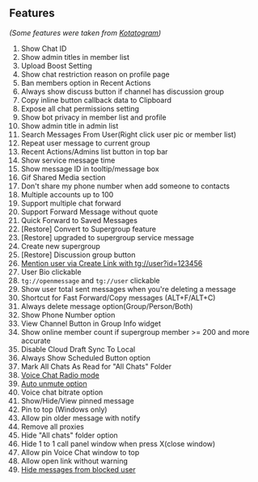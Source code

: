 ## Features

*(Some features were taken from [Kotatogram](https://github.com/kotatogram/kotatogram-desktop))*

1. Show Chat ID
2. Show admin titles in member list
3. Upload Boost Setting
4. Show chat restriction reason on profile page
5. Ban members option in Recent Actions
6. Always show discuss button if channel has discussion group
7. Copy inline button callback data to Clipboard
8. Expose all chat permissions setting
9. Show bot privacy in member list and profile
10. Show admin title in admin list
11. Search Messages From User(Right click user pic or member list)
12. Repeat user message to current group
13. Recent Actions/Admins list button in top bar
14. Show service message time
15. Show message ID in tooltip/message box
16. Gif Shared Media section
17. Don't share my phone number when add someone to contacts
18. Multiple accounts up to 100
19. Support multiple chat forward
20. Support Forward Message without quote
21. Quick Forward to Saved Messages
22. [Restore] Convert to Supergroup feature
23. [Restore] upgraded to supergroup service message
24. Create new supergroup
25. [Restore] Discussion group button
26. [Mention user via Create Link with tg://user?id=123456](https://t.me/tg_x64/156)
27. User Bio clickable
28. `tg://openmessage` and `tg://user` clickable
29. Show user total sent messages when you're deleting a message
30. Shortcut for Fast Forward/Copy messages (ALT+F/ALT+C)
31. Always delete message option(Group/Person/Both)
32. Show Phone Number option
33. View Channel Button in Group Info widget
34. Show online member count if supergroup member >= 200 and more accurate
35. Disable Cloud Draft Sync To Local
36. Always Show Scheduled Button option
37. Mark All Chats As Read for "All Chats" Folder
38. [Voice Chat Radio mode](https://t.me/tg_x64/238)
39. [Auto unmute option](https://t.me/tg_x64/266)
40. Voice chat bitrate option
41. Show/Hide/View pinned message
42. Pin to top (Windows only)
43. Allow pin older message with notify
44. Remove all proxies
45. Hide "All chats" folder option
46. Hide 1 to 1 call panel window when press X(close window)
47. Allow pin Voice Chat window to top
48. Allow open link without warning
49. [Hide messages from blocked user](https://t.me/tg_x64/519)
